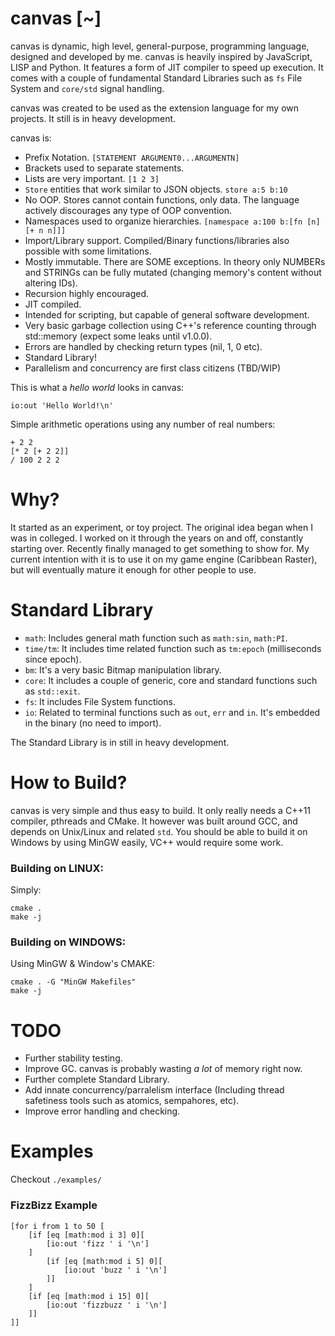 # canvas [~]

canvas is dynamic, high level, general-purpose, programming language, designed and developed by me. canvas is heavily inspired by JavaScript, LISP and Python. It features a form of JIT compiler to speed up execution. It comes with a couple of fundamental Standard Libraries such as `fs` File System and `core/std` signal handling.

canvas was created to be used as the extension language for my own projects. It still is in heavy development.

canvas is:
- Prefix Notation. `[STATEMENT ARGUMENT0...ARGUMENTN]`
- Brackets used to separate statements. 
- Lists are very important. `[1 2 3]`
- `Store` entities that work similar to JSON objects. `store a:5 b:10`
- No OOP. Stores cannot contain functions, only data. The language actively discourages any type of OOP convention.
- Namespaces used to organize hierarchies. `[namespace a:100 b:[fn [n][+ n n]]]`
- Import/Library support. Compiled/Binary functions/libraries also possible with some limitations.
- Mostly immutable. There are SOME exceptions. In theory only NUMBERs and STRINGs can be fully mutated (changing memory's content without altering IDs).
- Recursion highly encouraged.
- JIT compiled.
- Intended for scripting, but capable of general software development.
- Very basic garbage collection using C++'s reference counting through std::memory (expect some leaks until v1.0.0).
- Errors are handled by checking return types (nil, 1, 0 etc).
- Standard Library!
- Parallelism and concurrency are first class citizens (TBD/WIP)

This is what a _hello world_ looks in canvas:
```
io:out 'Hello World!\n'
```

Simple arithmetic operations using any number of real numbers:
```
+ 2 2
[* 2 [+ 2 2]]
/ 100 2 2 2
```

# Why?
It started as an experiment, or toy project. The original idea began when I was in colleged. I worked on it through the years on and off, constantly starting over. Recently finally managed to get something to show for. My current intention with it is to use it on my game engine (Caribbean Raster), but will eventually mature it enough for other people to use.

# Standard Library
- `math`: Includes general math function such as `math:sin`, `math:PI`.
- `time/tm`: It includes time related function such as `tm:epoch` (milliseconds since epoch).
- `bm`: It's a very basic Bitmap manipulation library.
- `core`: It includes a couple of generic, core and standard functions such as `std::exit`.
- `fs`: It includes File System functions.
- `io`: Related to terminal functions such as `out`, `err` and `in`. It's embedded in the binary (no need to import).

The Standard Library is in still in heavy development.

# How to Build?
canvas is very simple and thus easy to build. It only really needs a C++11 compiler, pthreads and CMake. It however was built around GCC, and depends on Unix/Linux and related `std`. You should be able to build it on Windows by using MinGW easily, VC++ would require some work.

### Building on LINUX:
Simply:
```
cmake .
make -j
```

### Building on WINDOWS:
Using MinGW & Window's CMAKE:
```
cmake . -G "MinGW Makefiles"
make -j
```

# TODO
- Further stability testing.
- Improve GC. canvas is probably wasting *a lot* of memory right now.
- Further complete Standard Library.
- Add innate concurrency/parralelism interface (Including thread safetiness tools such as atomics, sempahores, etc).
- Improve error handling and checking.

# Examples

Checkout `./examples/`

### FizzBizz Example
```
[for i from 1 to 50 [
    [if [eq [math:mod i 3] 0][
        [io:out 'fizz ' i '\n']
    ]
        [if [eq [math:mod i 5] 0][
            [io:out 'buzz ' i '\n']
        ]]        
    ]
    [if [eq [math:mod i 15] 0][
        [io:out 'fizzbuzz ' i '\n']
    ]]     
]]
```